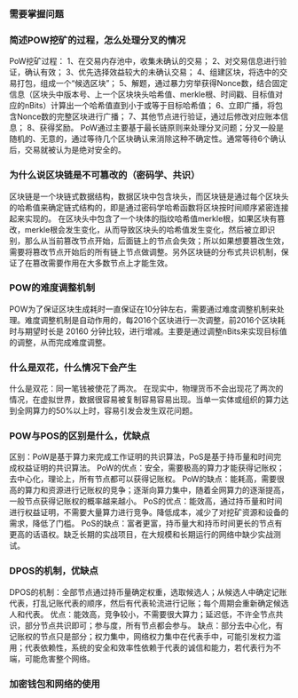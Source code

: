 ### 需要掌握问题
### 简述POW挖矿的过程，怎么处理分叉的情况
PoW挖矿过程：
1、在交易内存池中，收集未确认的交易；
2、对交易信息进行验证，确认有效；
3、优先选择效益较大的未确认交易；
4、组建区块，将选中的交易打包，组成一个“候选区块”；
5、解题，通过暴力穷举获得Nonce数，结合固定信息（区块头中版本号、上一个区块块头哈希值、merkle根、时间戳、目标值对应的nBits）计算出一个哈希值直到小于或等于目标哈希值；
6、立即广播，将包含Nonce数的完整区块进行广播；
7、其他节点进行验证，通过后修改对应账本信息；
8、获得奖励。
PoW通过主要基于最长链原则来处理分叉问题；分叉一般是随机的、无意的，通过等待几个区块确认来消除这种不确定性。通常等待6个确认后，交易就被认为是绝对安全的。


### 为什么说区块链是不可篡改的（密码学、共识）
区块链是一个块链式数据结构，数据区块中包含块头，而区块链是通过每个区块头的哈希值来确定链式结构的，即是通过密码学哈希函数将区块按时间顺序紧密连接起来实现的。
在区块头中包含了一个块体的指纹哈希值merkle根，如果区块有篡改，merkle根会发生变化，从而导致区块头的哈希值发生变化，然后被立即识别，那么从当前篡改节点开始，后面链上的节点会失效；所以如果想要篡改生效，需要将篡改节点开始后的所有链上节点做调整。另外区块链的分布式共识机制，保证了在篡改需要作用在大多数节点上才能生效。


### POW的难度调整机制
POW为了保证区块生成耗时一直保证在10分钟左右，需要通过难度调整机制来处理。难度调整机制是自动作用的，每2016个区块进行一次调整，前2016个区块耗时与期望时长是 20160 分钟比较，进行增减。主要是通过调整nBits来实现目标值的调整，从而完成难度调整。


### 什么是双花，什么情况下会产生
什么是双花：同一笔钱被使花了两次。
在现实中，物理货币不会出现花了两次的情况，在虚拟世界，数据很容易被复制容易容易出现。当单一实体或组织的算力达到全网算力的50%以上时，容易引发会发生双花问题。


### POW与POS的区别是什么，优缺点
区别：PoW是基于算力来完成工作证明的共识算法，PoS是基于持币量和时间完成权益证明的共识算法。
PoW的优点：安全，需要极高的算力才能获得记账权；去中心化，理论上，所有节点都可以获得记账权。
PoW的缺点：能耗高，需要很高的算力和资源进行记账权的竞争；逐渐向算力集中，随着全网算力的逐渐提高，一般节点获得记账权的概率越来越小。
PoS的优点：能效高，通过持币量和时间进行权益证明，不需要大量算力进行竞争。降低成本，减少了对挖矿资源和设备的需求，降低了门槛。
PoS的缺点：富者更富，持币量大和持币时间更长的节点有更高的话语权。缺乏长期的实战项目，在大规模和长期运行的网络中缺少实战测试。

### DPOS的机制，优缺点
DPOS的机制：全部节点通过持币量确定权重，选取候选人；从候选人中确定记账代表，打乱记账代表的顺序，然后有代表轮流进行记账；每个周期会重新确定候选人和代表。
优点：能效高，竞争较小，不需要很大算力；延迟低，不许全节点共识，部分节点共识即可；参与度，所有节点都会参与。
缺点：部分去中心化，有记账权的节点只是部分；权力集中，网络权力集中在代表手中，可能引发权力滥用；代表依赖性，系统的安全和效率性依赖于代表的诚信和能力，若代表行为不端，可能危害整个网络。


### 加密钱包和网络的使用

